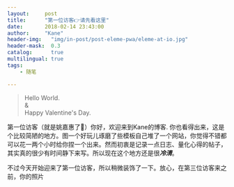 ```yaml
---
layout:     post
title:      "第一位访客👉请先看这里"
date:       2018-02-14 23:43:00
author:     "Kane"
header-img:   "img/in-post/post-eleme-pwa/eleme-at-io.jpg"
header-mask:  0.3
catalog:      true
multilingual: true
tags:
    - 随笔

---
```

>Hello World. <br/>
>&<br/>
>Happy Valentine's Day.

第一位访客（就是姚嘉惠了🙂）你好，欢迎来到Kane的博客. 你也看得出来，这是个比较简陋的地方。图一个好玩儿琢磨了些模板自己堆了一个网站，你觉得不错都可以花一两个小时给你捏一个出来。然而初衷是记录一点日志、量化心得的帖子，其实真的很少有时间静下来写。所以现在这个地方还是很***冷清***。 


不过今天开始迎来了第一位访客，所以稍微装饰了一下。放心，在第三位访客来之前，你的照片


